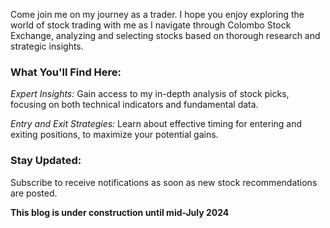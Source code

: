 Come join me on my journey as a trader. I hope you enjoy exploring the world of stock trading with me as I navigate through Colombo Stock Exchange, analyzing and selecting stocks based on thorough research and strategic insights.

### What You'll Find Here:

*Expert Insights:* Gain access to my in-depth analysis of stock picks, focusing on both technical indicators and fundamental data.

*Entry and Exit Strategies:* Learn about effective timing for entering and exiting positions, to maximize your potential gains.

### Stay Updated:

Subscribe to receive notifications as soon as new stock recommendations are posted.

**This blog is under construction until mid-July 2024**
